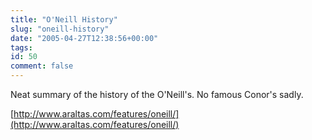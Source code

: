 ```yaml
---
title: "O'Neill History"
slug: "oneill-history"
date: "2005-04-27T12:38:56+00:00"
tags:
id: 50
comment: false
---
```


Neat summary of the history of the O'Neill's. No famous Conor's sadly.

[http://www.araltas.com/features/oneill/](http://www.araltas.com/features/oneill/)
